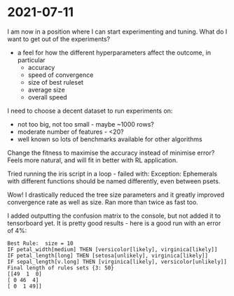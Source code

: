 # 2021-07-11
I am now in a position where I can start experimenting and tuning.
What do I want to get out of the experiments?
- a feel for how the different hyperparameters affect the outcome, in particular
    - accuracy
    - speed of convergence
    - size of best ruleset
    - average size
    - overall speed

I need to choose a decent dataset to run experiments on:
- not too big, not too small - maybe ~1000 rows?
- moderate number of features - <20?
- well known so lots of benchmarks available for other algorithms

Change the fitness to maximise the accuracy instead of minimise error?  Feels more natural, and will fit in better with RL application.  

Tried running the iris script in a loop - failed with:
Exception: Ephemerals with different functions should be named differently, even between psets.

Wow!  I drastically reduced the tree size parameters and it greatly improved convergence rate as well as size.  Ran more than twice as fast too.

I added outputting the confusion matrix to the console, but not added it to tensorboard yet.  It is pretty good results - here is a good run with an error of 4%:
```
Best Rule:  size = 10  
IF petal_width[medium] THEN [versicolor[likely], virginica[likely]]  
IF petal_length[long] THEN [setosa[unlikely], virginica[likely]]  
IF sepal_length[v.long] THEN [virginica[likely], versicolor[unlikely]]  
Final length of rules sets {3: 50}  
[[49  1  0]  
[ 0 46  4]  
[ 0  1 49]]
```
